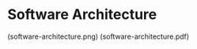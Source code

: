 Software Architecture
=====================

(software-architecture.png)
(software-architecture.pdf)
